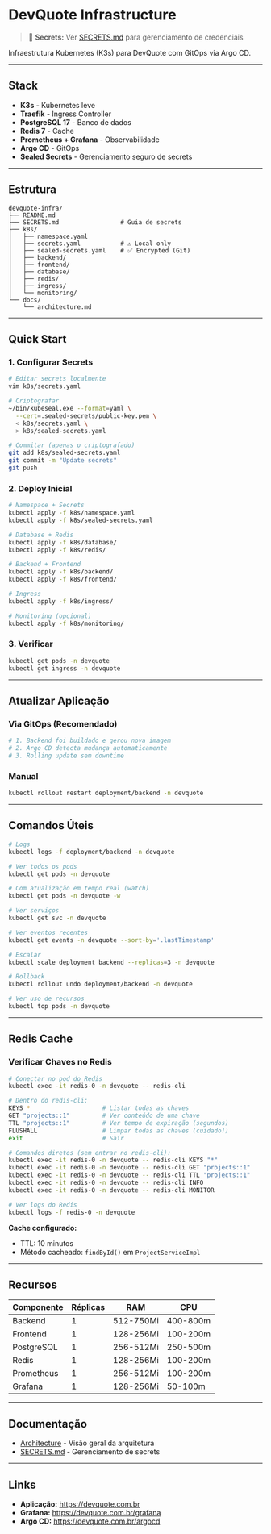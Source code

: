 # DevQuote Infrastructure

> 🔐 **Secrets:** Ver [SECRETS.md](./SECRETS.md) para gerenciamento de credenciais

Infraestrutura Kubernetes (K3s) para DevQuote com GitOps via Argo CD.

---

## Stack

- **K3s** - Kubernetes leve
- **Traefik** - Ingress Controller
- **PostgreSQL 17** - Banco de dados
- **Redis 7** - Cache
- **Prometheus + Grafana** - Observabilidade
- **Argo CD** - GitOps
- **Sealed Secrets** - Gerenciamento seguro de secrets

---

## Estrutura

```
devquote-infra/
├── README.md
├── SECRETS.md                 # Guia de secrets
├── k8s/
│   ├── namespace.yaml
│   ├── secrets.yaml           # ⚠️ Local only
│   ├── sealed-secrets.yaml    # ✅ Encrypted (Git)
│   ├── backend/
│   ├── frontend/
│   ├── database/
│   ├── redis/
│   ├── ingress/
│   └── monitoring/
└── docs/
    └── architecture.md
```

---

## Quick Start

### 1. Configurar Secrets

```bash
# Editar secrets localmente
vim k8s/secrets.yaml

# Criptografar
~/bin/kubeseal.exe --format=yaml \
  --cert=.sealed-secrets/public-key.pem \
  < k8s/secrets.yaml \
  > k8s/sealed-secrets.yaml

# Commitar (apenas o criptografado)
git add k8s/sealed-secrets.yaml
git commit -m "Update secrets"
git push
```

### 2. Deploy Inicial

```bash
# Namespace + Secrets
kubectl apply -f k8s/namespace.yaml
kubectl apply -f k8s/sealed-secrets.yaml

# Database + Redis
kubectl apply -f k8s/database/
kubectl apply -f k8s/redis/

# Backend + Frontend
kubectl apply -f k8s/backend/
kubectl apply -f k8s/frontend/

# Ingress
kubectl apply -f k8s/ingress/

# Monitoring (opcional)
kubectl apply -f k8s/monitoring/
```

### 3. Verificar

```bash
kubectl get pods -n devquote
kubectl get ingress -n devquote
```

---

## Atualizar Aplicação

### Via GitOps (Recomendado)

```bash
# 1. Backend foi buildado e gerou nova imagem
# 2. Argo CD detecta mudança automaticamente
# 3. Rolling update sem downtime
```

### Manual

```bash
kubectl rollout restart deployment/backend -n devquote
```

---

## Comandos Úteis

```bash
# Logs
kubectl logs -f deployment/backend -n devquote

# Ver todos os pods
kubectl get pods -n devquote

# Com atualização em tempo real (watch)
kubectl get pods -n devquote -w

# Ver serviços
kubectl get svc -n devquote

# Ver eventos recentes
kubectl get events -n devquote --sort-by='.lastTimestamp'

# Escalar
kubectl scale deployment backend --replicas=3 -n devquote

# Rollback
kubectl rollout undo deployment/backend -n devquote

# Ver uso de recursos
kubectl top pods -n devquote
```

---

## Redis Cache

### Verificar Chaves no Redis

```bash
# Conectar no pod do Redis
kubectl exec -it redis-0 -n devquote -- redis-cli

# Dentro do redis-cli:
KEYS *                    # Listar todas as chaves
GET "projects::1"         # Ver conteúdo de uma chave
TTL "projects::1"         # Ver tempo de expiração (segundos)
FLUSHALL                  # Limpar todas as chaves (cuidado!)
exit                      # Sair

# Comandos diretos (sem entrar no redis-cli):
kubectl exec -it redis-0 -n devquote -- redis-cli KEYS "*"
kubectl exec -it redis-0 -n devquote -- redis-cli GET "projects::1"
kubectl exec -it redis-0 -n devquote -- redis-cli TTL "projects::1"
kubectl exec -it redis-0 -n devquote -- redis-cli INFO
kubectl exec -it redis-0 -n devquote -- redis-cli MONITOR

# Ver logs do Redis
kubectl logs -f redis-0 -n devquote
```

**Cache configurado:**
- TTL: 10 minutos
- Método cacheado: `findById()` em `ProjectServiceImpl`

---

## Recursos

| Componente | Réplicas | RAM | CPU |
|------------|----------|-----|-----|
| Backend | 1 | 512-750Mi | 400-800m |
| Frontend | 1 | 128-256Mi | 100-200m |
| PostgreSQL | 1 | 256-512Mi | 250-500m |
| Redis | 1 | 128-256Mi | 100-200m |
| Prometheus | 1 | 256-512Mi | 100-200m |
| Grafana | 1 | 128-256Mi | 50-100m |

---

## Documentação

- [Architecture](./docs/architecture.md) - Visão geral da arquitetura
- [SECRETS.md](./SECRETS.md) - Gerenciamento de secrets

---

## Links

- **Aplicação:** https://devquote.com.br
- **Grafana:** https://devquote.com.br/grafana
- **Argo CD:** https://devquote.com.br/argocd
